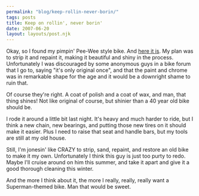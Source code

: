 ```yaml
---
permalink: "blog/keep-rollin-never-borin/"
tags: posts
title: Keep on rollin', never borin'
date: 2007-06-20
layout: layouts/post.njk
---
```


Okay, so I found my pimpin' Pee-Wee style bike. And [here it is][1]. My plan was to strip it and repaint it, making it beautiful and shiny in the process. Unfortunately I was discouraged by some anonymous guys in a bike forum that I go to, saying "it's only original once", and that the paint and chrome was in remarkable shape for the age and it would be a downright shame to ruin that. 

Of course they're right. A coat of polish and a coat of wax, and man, that thing shines! Not like original of course, but shinier than a 40 year old bike should be. 

I rode it around a little bit last night. It's heavy and much harder to ride, but I think a new chain, new bearings, and putting those new tires on it should make it easier. Plus I need to raise that seat and handle bars, but my tools are still at my old house.

Still, I'm jonesin' like CRAZY to strip, sand, repaint, and restore an old bike to make it my own. Unfortunately I think this guy is just too purty to redo. Maybe I'll cruise around on him this summer, and take it apart and give it a good thorough cleaning this winter. 

And the more I think about it, the more I really, really, really want a Superman-themed bike. Man that would be sweet.

 [1]: http://picasaweb.google.com/wasson/OldBike/photo#5077921056507967682